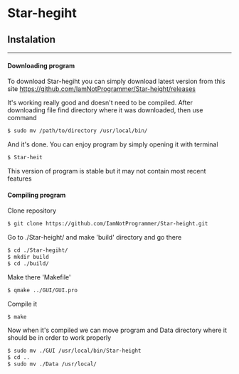 # Star-hegiht


## Instalation

---

#### Downloading program

To download Star-hegiht you can simply download latest version from this site
https://github.com/IamNotProgrammer/Star-height/releases

It's working really good and doesn't need to be compiled. After downloading file find directory where it was downloaded,
then use command
```sh
$ sudo mv /path/to/directory /usr/local/bin/
```
And it's done. You can enjoy program by simply opening it with terminal
```sh
$ Star-heit
```
This version of program is stable but it may not contain most recent features



#### Compiling program

Clone repository
```sh
$ git clone https://github.com/IamNotProgrammer/Star-height.git
```
Go to ./Star-height/ and make 'build' directory and go there
```sh
$ cd ./Star-hegiht/
$ mkdir build
$ cd ./build/
```
Make there 'Makefile'
```sh
$ qmake ../GUI/GUI.pro
```
Compile it
```sh
$ make
```
Now when it's compiled we can move program and Data directory where it should be in order to work properly

```sh
$ sudo mv ./GUI /usr/local/bin/Star-height
$ cd ..
$ sudo mv ./Data /usr/local/
```
